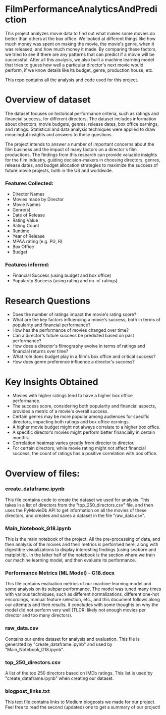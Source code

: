 # FilmPerformanceAnalyticsAndPrediction
This project analyzes movie data to find out what makes some movies do better than others at the box office. We looked at different things like how much money was spent on making the movie, the movie's genre, when it was released, and how much money it made. By comparing these factors, we tried to see if there are any patterns that can predict if a movie will be successful. 
After all this analysis, we also built a machine learning model that tries to guess how well a particular director's next movie would perform, if we know details like its budget, genre, production house, etc. 

This repo contains all the analysis and code used for this project.


# Overview of dataset 
The dataset focuses on historical performance criteria, such as ratings and financial success, for different directors. The dataset includes information about directors, movie budgets, genres, release dates, box office earnings, and ratings. Statistical and data analysis techniques were applied to draw meaningful insights and answers to these questions.

The project intends to answer a number of important concerns about the film business and the impact of many factors on a director's film productions. The findings from this research can provide valuable insights for the film industry, guiding decision-makers in choosing directors, genres, release dates, and budget allocation strategies to maximize the success of future movie projects, both in the US and worldwide. 

### Features Collected: 
- Director Names
- Movies made by Director
- Movie Names
- Genre(s)
- Date of Release 
- Rating Value
- Rating Count
- Runtime
- Year of Release
- MPAA rating (e.g. PG, R)
- Box Office
- Budget

### Features inferred: 
- Financial Success (using budget and box office)
- Popularity Success (using rating and no. of ratings)


# Research Questions

- Does the number of ratings impact the movie's rating score?
- What are the key factors influencing a movie's success, both in terms of popularity and financial performance?
- How has the performance of movies changed over time?
- Can a director's future success be predicted based on past performance?
- How does a director's filmography evolve in terms of ratings and financial returns over time?
- What role does budget play in a film's box office and critical success?
- How does genre preference influence a director's success?

# Key Insights Obtained

- Movies with higher ratings tend to have a higher box office performance.
- The success score, considering both popularity and financial aspects, provides a metric of a movie's overall success.
- Certain genres may be more popular among audiences for specific directors, impacting both ratings and box office earnings.
- A higher movie budget might not always correlate to a higher box office.
- A specific director’s movies might perform better financially in certain months.
- Correlation heatmap varies greatly from director to director.
- For certain directors, while movie rating might not affect financial success, the count of ratings has a positive correlation with box office.


# Overview of files: 

### create_dataframe.ipynb
This file contains code to create the dataset we used for analysis. This takes in a list of directors from the "top_250_directors.csv" file, and then uses the PyMovieDb API to get information on all the movies of these directors, and creates and saves a dataset in the file "raw_data.csv". 

### Main_Notebook_G18.ipynb
This is the main notebook of the project. All the pre-processing of data, and then analysis of the movies and their metrics is performed here, along with digestible visualizations to display interesting findings (using seaborn and matplotlib). In the latter half of the notebook is the section where we train our machine learning model, and then evaluate its performance.  

### Performance Metrics (ML Model) - G18.docx
This file contains evaluation metrics of our machine learning model and some analysis on its subpar performance. The model was tuned many times with various techniques, such as different normalizations, different one-hot encordings, manual feature selection, etc., and this document follows along our attempts and their results. It concludes with some thoughts on why the model did not perform very well (TLDR: likely not enough movies per director and too many directors).  

### raw_data.csv
Contains our entire dataset for analysis and evaluation. This file is generated by "create_dataframe.ipynb" and used by "Main_Notebook_G18.ipynb". 

### top_250_directors.csv
A list of the top 250 directors based on IMDb ratings. This list is used by "create_dataframe.ipynb" when creating our dataset. 

### blogpost_links.txt
This text file contains links to Medium blogposts we made for our project. Feel free to read the second (updated) one to get a summary of our project! 

